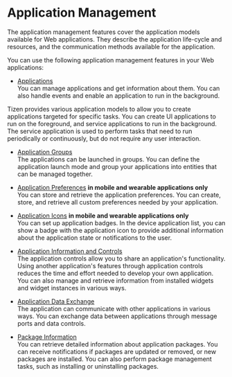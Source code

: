 # Application Management

The application management features cover the application models available for Web applications. They describe the application life-cycle and resources, and the communication methods available for the application.

You can use the following application management features in your Web applications:

- [Applications](./applications.md)  
You can manage applications and get information about them. You can also handle events and enable an application to run in the background.

 Tizen provides various application models to allow you to create applications targeted for specific tasks. You can create UI applications to run on the foreground, and service applications to run in the background. The service application is used to perform tasks that need to run periodically or continuously, but do not require any user interaction.

- [Application Groups](./app-group.md)  
The applications can be launched in groups. You can define the application launch mode and group your applications into entities that can be managed together.

- [Application Preferences](./preference.md) **in mobile and wearable applications only**  
You can store and retrieve the application preferences. You can create, store, and retrieve all custom preferences needed by your application.

- [Application Icons](./app-icons.md) **in mobile and wearable applications only**  
You can set up application badges. In the device application list, you can show a badge with the application icon to provide additional information about the application state or notifications to the user.

- [Application Information and Controls](./app-info-control.md)  
The application controls allow you to share an application's functionality. Using another application's features through application controls reduces the time and effort needed to develop your own application. You can also manage and retrieve information from installed widgets and widget instances in various ways.

- [Application Data Exchange](./app-communication.md)  
The application can communicate with other applications in various ways. You can exchange data between applications through message ports and data controls.

- [Package Information](./packages.md)  
You can retrieve detailed information about application packages. You can receive notifications if packages are updated or removed, or new packages are installed. You can also perform package management tasks, such as installing or uninstalling packages.
